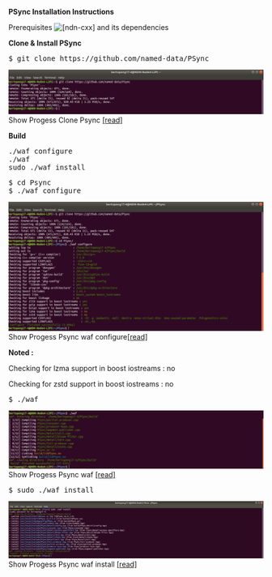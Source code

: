 **PSync Installation Instructions**

Prerequisites
![[ndn-cxx]](https://named-data.net/doc/ndn-cxx) and its dependencies

**Clone & Install PSync**
<pre>
$ git clone https://github.com/named-data/PSync
</pre>

![[alt tag]](https://github.com/syaifulahdan/Mini-NDN-Work/blob/main/Assignment%202:NDNrg-Topology/NDNrg-Image-Node4/NDNrg-Image-PSync-4/1-gitclone-psync4.png)
 Show Progess Clone Psync [[read]](https://github.com/syaifulahdan/Mini-NDN-Work/blob/main/Assignment%202:NDNrg-Topology/NDNrg-Image-Node4/NDNrg-Image-PSync-4/psync4-gitclone.txt)




**Build**
<pre>
./waf configure
./waf
sudo ./waf install
</pre>

<pre>
$ cd Psync
$ ./waf configure
</pre>
![[alt tag]](https://github.com/syaifulahdan/Mini-NDN-Work/blob/main/Assignment%202:NDNrg-Topology/NDNrg-Image-Node4/NDNrg-Image-PSync-4/2-psync-4-waf-configure.png)
 Show Progess Psync waf configure[[read]](https://github.com/syaifulahdan/Mini-NDN-Work/blob/main/Assignment%202:NDNrg-Topology/NDNrg-Image-Node4/NDNrg-Image-PSync-4/psync4-waf-configure.txt)
 
**Noted :** 

Checking for lzma support in boost iostreams  : no 

Checking for zstd support in boost iostreams  : no 

<pre>
$ ./waf  
</pre>
![[alt tag]](https://github.com/syaifulahdan/Mini-NDN-Work/blob/main/Assignment%202:NDNrg-Topology/NDNrg-Image-Node4/NDNrg-Image-PSync-4/3-psync-4-waf.png)
 Show Progess Psync waf [[read]](https://github.com/syaifulahdan/Mini-NDN-Work/blob/main/Assignment%202:NDNrg-Topology/NDNrg-Image-Node4/NDNrg-Image-PSync-4/psync4-waf.txt)
 

<pre>
$ sudo ./waf install  
</pre>
![[alt tag]](https://github.com/syaifulahdan/Mini-NDN-Work/blob/main/Assignment%202:NDNrg-Topology/NDNrg-Image-Node3/NDNrg-Image-PSync-3/4-psync-3-waf-install.png)
 Show Progess Psync waf install [[read]](https://github.com/syaifulahdan/Mini-NDN-Work/blob/main/Assignment%202:NDNrg-Topology/NDNrg-Image-Node3/NDNrg-Image-PSync-3/psync3-waf-install.txt)
 
